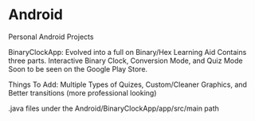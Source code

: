 # Android
Personal Android Projects

BinaryClockApp:
Evolved into a full on Binary/Hex Learning Aid
Contains three parts. Interactive Binary Clock, Conversion Mode, and Quiz Mode
Soon to be seen on the Google Play Store.

Things To Add:
Multiple Types of Quizes,
Custom/Cleaner Graphics, and
Better transitions (more professional looking)

.java files under the Android/BinaryClockApp/app/src/main path
